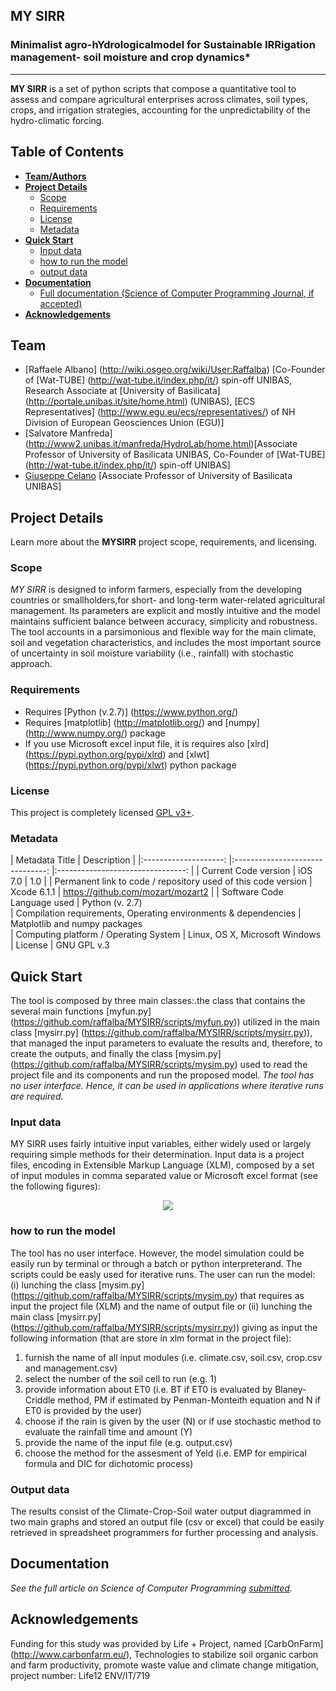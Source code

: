 **MY SIRR**
----------

### Minimalist agro-hYdrologicalmodel for Sustainable IRRigation management- soil moisture and crop dynamics*
----------
**MY SIRR** is a set of python scripts that compose a quantitative tool to assess and compare agricultural enterprises across climates, soil types, crops, and irrigation strategies, accounting for the unpredictability of the hydro-climatic forcing.

## Table of Contents

* [**Team/Authors**](#team-authors)
* [**Project Details**](#project-details)  
    * [Scope](#scope)
    * [Requirements](#requirements)
    * [License](#license)
    * [Metadata](#metadata)
* [**Quick Start**](#quick-start)
    * [Input data](#input)
    * [how to run the model](#run)
    * [output data](#input)
* [**Documentation**](#documentation)
    * [Full documentation (Science of Computer Programming Journal, if accepted)](http://www.journals.elsevier.com/science-of-computer-programming/)
* [**Acknowledgements**](#acknowledgements)

## Team
- [Raffaele Albano] (http://wiki.osgeo.org/wiki/User:Raffalba) [Co-Founder of [Wat-TUBE] (http://wat-tube.it/index.php/it/) spin-off UNIBAS, Research Associate at [University of Basilicata] (http://portale.unibas.it/site/home.html) (UNIBAS), [ECS Representatives] (http://www.egu.eu/ecs/representatives/) of NH Division of European Geosciences Union (EGU)]
- [Salvatore Manfreda]  (http://www2.unibas.it/manfreda/HydroLab/home.html)[Associate Professor of University of Basilicata UNIBAS, Co-Founder of [Wat-TUBE] (http://wat-tube.it/index.php/it/) spin-off UNIBAS]
- [Giuseppe Celano](https://sites.google.com/a/agrariaunibas.net/frutticoltura/Home) [Associate Professor of University of Basilicata UNIBAS]

## Project Details
Learn more about the **MYSIRR** project scope, requirements, and licensing.

### Scope
*MY SIRR* is designed to inform farmers, especially from the developing countries or smallholders,for short- and long-term water-related agricultural management. Its parameters are explicit and mostly intuitive and the model maintains sufficient balance between accuracy, simplicity and robustness. The tool accounts in a parsimonious and flexible way for the main climate, soil and vegetation characteristics, and includes the most important source of uncertainty in soil moisture variability (i.e., rainfall) with stochastic approach.

### Requirements
- Requires [Python (v.2.7)] (https://www.python.org/)
- Requires [matplotlib] (http://matplotlib.org/) and [numpy] (http://www.numpy.org/) package
- If you use Microsoft excel input file, it is requires also [xlrd] (https://pypi.python.org/pypi/xlrd) and [xlwt] (https://pypi.python.org/pypi/xlwt) python package

### License
This project is completely licensed [GPL v3+](https://github.com/raffalba/MYSIRR/blob/master/LICENSE).

### Metadata
| Metadata Title	| Description 	|
|:--------------------:	|:-------------------------------:	|:--------------------------------:	|
|       Current Code version       	|            iOS 7.0             	|             1.0              	|
|    Permanent link to code / repository used of this code version      	|          Xcode 6.1.1            	|           https://github.com/mozart/mozart2            |
|      Software Code Language used        	|             Python (v. 2.7)           
|      Compilation requirements, Operating environments & dependencies  |            Matplotlib and numpy packages  
|      Computing platform / Operating System   |            Linux, OS X, Microsoft Windows  
|      License   |            GNU GPL v.3

## Quick Start
The tool is composed by three main classes:.the class that contains the several main functions [myfun.py] (https://github.com/raffalba/MYSIRR/scripts/myfun.py)) utilized in the main class [mysirr.py] (https://github.com/raffalba/MYSIRR/scripts/mysirr.py)), that managed the input parameters to evaluate the results and, therefore, to create the outputs, and finally the class [mysim.py] (https://github.com/raffalba/MYSIRR/scripts/mysim.py) used to read the project file and its components and run the proposed model. *The tool has no user interface. Hence, it can be used in applications where iterative runs are required.*
 
### Input data
MY SIRR uses fairly intuitive input variables, either widely used or largely requiring simple methods for their determination. 
Input data is a project files, encoding in Extensible Markup Language (XLM), composed by a set of input modules in comma separated value or Microsoft excel format (see the following figures):
<p align="center"><img src="https://github.com/raffalba/MYSIRR/blob/master/img/input.png"/></p>

### how to run the model
The tool has no user interface. However, the model simulation could be easily run by terminal or through a batch or python interpreterand. The scripts could be easly used for iterative runs. The user can run the model: (i) lunching the class [mysim.py] (https://github.com/raffalba/MYSIRR/scripts/mysim.py) that requires as input the project file (XLM) and the name of output file or (ii) lunching the main class [mysirr.py] (https://github.com/raffalba/MYSIRR/scripts/mysirr.py)) giving as input the following information (that are store in xlm format in the project file):
1) furnish the name of all input modules (i.e. climate.csv, soil.csv, crop.csv and management.csv) 
2) select the number of the soil cell to run (e.g. 1)
3) provide information about ET0 (i.e. BT if ET0 is evaluated by Blaney-Criddle method, PM if estimated by Penman-Monteith equation and N if ET0 is provided by the user)
4) choose if the rain is given by the user (N) or if use stochastic method to evaluate the rainfall time and amount (Y)
5) provide the name of the input file (e.g. output.csv)
6) choose the method for the assesment of Yeld (i.e. EMP for empirical formula and DIC for dichotomic  process)

### Output data
The results consist of the Climate-Crop-Soil water output diagrammed in two main graphs and stored an output file (csv or excel) that could be easily retrieved in spreadsheet programmers for further processing and analysis.

## Documentation
*See the full article on Science of Computer Programming [submitted](http://www.journals.elsevier.com/science-of-computer-programming/).*

## Acknowledgements
Funding for this study was provided by Life + Project, named [CarbOnFarm] (http://www.carbonfarm.eu/), Technologies to stabilize soil organic carbon and farm productivity, promote waste value and climate change mitigation, project number: Life12 ENV/IT/719


